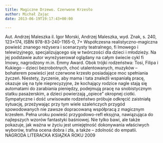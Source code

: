 ```yaml
---
title: Magiczne Drzewo. Czerwone Krzesło
author: Michał Zając
date: 2013-06-19T19:17:43+00:00

---
```

 


  Aut. Andrzej Maleszka il. Igor Morski, Andrzej Maleszka, wyd. Znak, s. 240, 123&#215;174, ISBN 978-83-240-1165-0, 7+
Współczesna realistyczno-magiczna powieść znanego reżysera i scenarzysty teatralnego, fi lmowego i telewizyjnego,
specjalizującego się w twórczości dla dzieci i młodzieży. Na jej podstawie autor wyreżyserował oglądany na całym świecie cykl fi lmowy, nagrodzony m.in. Emmy Award.
Obok trójki rodzeństwa: Tosi, Filipa i Kukiego – dzieci bezrobotnych, choć utalentowanych, muzyków – bohaterem powieści jest czerwone krzesło posiadające moc spełniania życzeń. Niestety, życzenie, aby mama i tata znaleźli wspaniałą pracę, okazuje się na tyle nieprecyzyjne, że kochający rodzice nagle stają się automatami do zarabiania pieniędzy, podejmują pracę na snobistycznym statku pasażerskim, a dzieci powierzają „opiece” okropnej ciotki. Sympatyczne i dość urwisowate rodzeństwo próbuje odkręcić zaistniałą sytuację, przeżywając przy tym wiele szaleńczych przygód spowodowanych nie zawsze dopracowaną współpracą z magicznym krzesłem.
Pełna uroku powieść przygodowo-refl eksyjna, nawiązująca do najlepszych wzorów fantastyki baśniowej. Nie tylko bawi, ale także pokazuje, jak ważna w życiu jest umiejętność dokonywania właściwych wyborów, trafna ocena dobra i zła, a także – zdolność do empatii. NAGRODA LITERACKA KSIĄZKA ROKU 2009

